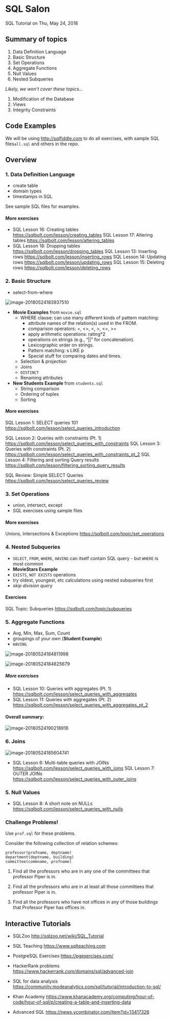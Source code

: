 # SQL Salon

SQL Tutorial on Thu, May 24, 2018

## Summary of topics

1. Data Definition Language
1. Basic Structure
1. Set Operations
1. Aggregate Functions
1. Null Values
1. Nested Subqueries



*Likely, we won't cover these topics...*

1. Modification of the Database
1. Views
1. Integrity Constraints



## Code Examples

We will be using http://sqlfiddle.com to do all exercises, with sample SQL files`all.sql` and others in the repo.



## Overview

### 1. Data Definition Language

- create table
- domain types
- timestamps in SQL

See sample SQL files for examples.

#### More exercises

- SQL Lesson 16: Creating tables	https://sqlbolt.com/lesson/creating_tables
	 SQL Lesson 17: Altering tables	https://sqlbolt.com/lesson/altering_tables
- SQL Lesson 18: Dropping tables https://sqlbolt.com/lesson/dropping_tables
	 SQL Lesson 13: Inserting rows	https://sqlbolt.com/lesson/inserting_rows
	 SQL Lesson 14: Updating rows	https://sqlbolt.com/lesson/updating_rows
	 SQL Lesson 15: Deleting rows	https://sqlbolt.com/lesson/deleting_rows


### 2. Basic Structure

- select-from-where

![image-20180524183937510](assets/image-20180524183937510.png)

- **Movie Examples** from `movie.sql`
  - WHERE clause: can use many different kinds of pattern matching:
    - attribute names of the relation(s) used in the FROM.
    - comparison operators: =, <>, <, >, <=, >=
    - apply arithmetic operations: rating*2
    - operations on strings (e.g., “||” for concatenation).
    - Lexicographic order on strings.
    - Pattern matching: s LIKE p
    - Special stuff for comparing dates and times.
  - Selection & projection
  - Joins
  - `DISTINCT`
  - Renaming attributes
- **New Students Example** from `students.sql`
  - String comparison
  - Ordering of tuples
  - Sorting

#### More exercises

SQL Lesson 1: SELECT queries 101	https://sqlbolt.com/lesson/select_queries_introduction

SQL Lesson 2: Queries with constraints (Pt. 1)	https://sqlbolt.com/lesson/select_queries_with_constraints
SQL Lesson 3: Queries with constraints (Pt. 2)	https://sqlbolt.com/lesson/select_queries_with_constraints_pt_2
SQL Lesson 4: Filtering and sorting Query results	https://sqlbolt.com/lesson/filtering_sorting_query_results

SQL Review: Simple SELECT Queries	https://sqlbolt.com/lesson/select_queries_review




### 3. Set Operations

- union, intersect, except
- SQL exercises using sample files



#### More exercises

Unions, Intersections & Exceptions https://sqlbolt.com/topic/set_operations



### 4. Nested Subqueries

- `SELECT`, `FROM`, `WHERE`, `HAVING` can itself contain SQL query - but `WHERE` is most common
- **MovieStars Example**
- `EXISTS`, `NOT EXISTS` operations
- try oldest, youngest, etc calculations using nested subqueries first
- *skip division query*



#### Exercises

SQL Topic: Subqueries https://sqlbolt.com/topic/subqueries



### 5. Aggregate Functions

- Avg, Min, Max, Sum, Count
- groupings of your own (**Student Example**)
- `HAVING`

![image-20180524184811998](assets/image-20180524184811998.png)



![image-20180524184825679](assets/image-20180524184825679.png)


##### More exercises

- SQL Lesson 10: Queries with aggregates (Pt. 1)	https://sqlbolt.com/lesson/select_queries_with_aggregates
- SQL Lesson 11: Queries with aggregates (Pt. 2)	https://sqlbolt.com/lesson/select_queries_with_aggregates_pt_2



#### Overall summary:



![image-20180524190218916](assets/image-20180524190218916.png)





### 6. Joins

![image-20180524185604741](assets/image-20180524185604741.png)

- SQL Lesson 6: Multi-table queries with JOINs	https://sqlbolt.com/lesson/select_queries_with_joins
	 SQL Lesson 7: OUTER JOINs	https://sqlbolt.com/lesson/select_queries_with_outer_joins



### 5. Null Values

- SQL Lesson 8: A short note on NULLs	https://sqlbolt.com/lesson/select_queries_with_nulls



### Challenge Problems!

Use `prof.sql` for these problems.

Consider the following collection of relation schemes:

```
professor(profname, deptname)
department(deptname, building)
committee(commname, profname)

```

1. Find all the professors who are in any one of the committees that professor Piper is in.


2. Find all the professors who are in at least all those committees that professor Piper is in.


3. Find all the professors who have not offices in any of  those buildings that Professor Piper has offices in.

## Interactive Tutorials

- SQLZoo http://sqlzoo.net/wiki/SQL_Tutorial

- SQL Teaching https://www.sqlteaching.com

- PostgreSQL Exercises https://pgexercises.com/

- HackerRank problems https://www.hackerrank.com/domains/sql/advanced-join

- SQL for data analysis https://community.modeanalytics.com/sql/tutorial/introduction-to-sql/

- Khan Academy https://www.khanacademy.org/computing/hour-of-code/hour-of-sql/p/creating-a-table-and-inserting-data

- Advanced SQL https://news.ycombinator.com/item?id=13417326


